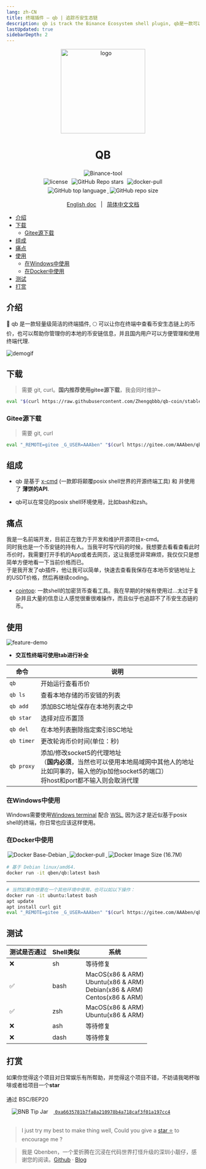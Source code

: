 ```yaml
---
lang: zh-CN
title: 终端插件 — qb | 追踪币安生态链
description: qb is track the Binance Ecosystem shell plugin, qb是一款可以追踪币安生态链价格的终端插件 | Document | Qbenben blog. Record my life | 在代码世界里打怪升级的小靓仔
lastUpdated: true
sidebarDepth: 2
---
```


<p align="center">
    <a href="#">
        <img src="https://user-images.githubusercontent.com/40693636/144716462-5f4dc978-a6af-4b54-8f27-79af05ceccf6.png" alt="logo" width="220" data-width="200" data-height="200">
    </a>
</p>

<h1 align="center">QB</h1>
<p align="center">
    <a href="https://bscscan.com/address/0xa6635781b7fa8a210978b4a718caf3f01a197cc4"><img alt="Binance-tool" style="display:inline-block;margin:0.2em;" src="https://img.shields.io/badge/Binance-tool-yellow.svg?logo=binance&style=flat"></a>
    <br/>
    <a href="https://github.com/Zhengqbbb/qb-coin/blob/main/LICENSE"><img style="display:inline-block;margin:0.2em;" alt="license" src="https://img.shields.io/badge/license-MIT-blue.svg"></a>
    <a href="https://github.com/Zhengqbbb/qb-coin"><img style="display:inline-block;margin:0.2em;" alt="GitHub Repo stars" src="https://img.shields.io/github/stars/Zhengqbbb/qb-coin?style=social"></a>
    <a href="https://hub.docker.com/repository/docker/qben/qb"><img style="display:inline-block;margin:0.2em;" alt="docker-pull" src="https://img.shields.io/docker/pulls/qben/qb?logo=docker"></a>
    <br/>
    <a href="https://github.com/Zhengqbbb/qb-coin">
    <img style="display:inline-block;margin:0.2em;" alt="GitHub top language" src="https://img.shields.io/github/languages/top/Zhengqbbb/qb-coin?logoColor=orange&style=flat-square&color=red">
    <img style="display:inline-block;margin:0.2em;" alt="GitHub repo size" src="https://img.shields.io/github/repo-size/Zhengqbbb/qb-coin?color=red">
    </a>
</p>
<p align="center">
    <a href="https://github.com/Zhengqbbb/qb-coin/blob/main/README.md">English doc</a>
    &nbsp; | &nbsp;
    <a href="https://github.com/Zhengqbbb/qb-coin/blob/main/README.zh-CN.md">简体中文文档</a>
</p>


<!-- TOC -->

- [介绍](#介绍)
- [下载](#下载)
  - [Gitee源下载](#gitee源下载)
- [组成](#组成)
- [痛点](#痛点)
- [使用](#使用)
  - [在Windows中使用](#在windows中使用)
  - [在Docker中使用](#在docker中使用)
- [测试](#测试)
- [打赏](#打赏)

<!-- /TOC -->

## 介绍
🚀 qb 是一款轻量级简洁的终端插件, 🌕 可以让你在终端中查看币安生态链上的币价，也可以帮助你管理你的本地的币安链信息，并且国内用户可以方便管理和使用终端代理.

![demogif](https://user-images.githubusercontent.com/40693636/144966772-81ab76ba-bd5d-477d-b642-7770dfa26bef.gif)

## 下载
> 需要 git, curl。**国内推荐使用gitee源下载**，我会同时维护~
```sh
eval "$(curl https://raw.githubusercontent.com/Zhengqbbb/qb-coin/stable/install.sh)"
```

### Gitee源下载
> 需要 git, curl
```sh
eval "_REMOTE=gitee _G_USER=AAAben" "$(curl https://gitee.com/AAAben/qb/raw/stable/install.sh)"
```

## 组成
- qb 是基于 [x-cmd](https://github.com/x-cmd) (一款即将颠覆posix shell世界的开源终端工具) 和 并使用了 **薄饼的API**.

- qb可以在常见的posix shell环境使用，比如bash和zsh。

## 痛点
我是一名前端开发，目前正在致力于开发和维护开源项目x-cmd。<br>
同时我也是一个币安链的持有人。当我平时写代码的时候，我想要去看看查看此时币价时，我需要打开手机的App或者去网页，这让我感觉非常麻烦，我仅仅只是想简单方便地看一下当前价格而已。
<br>
于是我开发了qb插件，他让我可以简单，快速去查看我保存在本地币安链地址上的USDT价格，然后再继续coding。

- [cointop](https://github.com/cointop-sh/cointop): 一款shell的加密货币查看工具。我在早期的时候有使用过...太过于复杂并且大量的信息让人感觉很重很难操作，而且似乎也追踪不了币安生态链的币。

## 使用
![feature-demo](https://user-images.githubusercontent.com/40693636/145143336-2c6ecb19-dc06-415c-b232-8909f4f58704.gif)

- **交互性终端可使用tab进行补全**

| 命令 | 说明 |
|---------|------|
| `qb` | 开始运行查看币价 |
| `qb ls` | 查看本地存储的币安链的列表 |
| `qb add` | 添加BSC地址保存在本地列表之中 |
| `qb star`  | 选择对应币置顶 |
| `qb del` | 在本地列表删除指定索引BSC地址 |
| `qb timer` | 更改轮询币价时间(单位：秒) |
| `qb proxy` | 添加/修改socket5的代理地址<br/>（**国内必须**，当然也可以使用本地局域网中其他人的地址<br/>比如同事的，输入他的ip加他socket5的端口）<br/>将host和port都不输入则会取消代理 |

### 在Windows中使用
Windows需要使用[Windows terminal](https://github.com/microsoft/terminal) 配合 [WSL](https://docs.microsoft.com/en-us/windows/wsl/install), 因为这才是近似基于posix shell的终端，你日常也应该这样使用。

### 在Docker中使用

<p>
<a href="https://hub.docker.com/repository/docker/qben/qb">
<img style="display:inline-block;margin:0.2em;" alt="Docker Base-Debian" src="https://img.shields.io/badge/docker%20base-Debian-blue?logo=docker">
<img style="display:inline-block;margin:0.2em;" alt="docker-pull" src="https://img.shields.io/docker/pulls/qben/qb">
<img style="display:inline-block;margin:0.2em;" alt="Docker Image Size (16.7M)" src="https://img.shields.io/docker/image-size/qben/qb">
</a>
</p>

```sh
# 基于 Debian linux/amd64.
docker run -it qben/qb:latest bash
```

---

```sh
# 当然如果你想要在一个其他环境中使用，也可以如以下操作：
docker run -it ubuntu:latest bash
apt update
apt install curl git
eval "_REMOTE=gitee _G_USER=AAAben" "$(curl https://gitee.com/AAAben/qb/raw/main/install.sh)"
```

## 测试

| 测试是否通过 | Shell类似 | 系统 |
|------------|-------|--------|
| ❌          | sh | 等待修复 |
| ✅          | bash  | MacOS(x86 & ARM) <br/> Ubuntu(x86 & ARM) <br/> Debian(x86 & ARM) <br/> Centos(x86 & ARM) |
| ✅           | zsh   | MacOS(x86 & ARM) <br/> Ubuntu(x86 & ARM) |
| ❌           | ash   | 等待修复 |
| ❌           | dash |  等待修复 |


## 打赏
如果你觉得这个项目对日常娱乐有所帮助，并觉得这个项目不错，不妨请我喝杯咖啡或者给项目一个**star**
<br>
<br>
通过 BSC/BEP20
<br>

<a href="https://bscscan.com/address/0xa6635781b7fa8a210978b4a718caf3f01a197cc4">
<img style="display:inline-block;margin:0 1em;" alt="BNB Tip Jar" src="https://img.shields.io/badge/BNB-tip-blue.svg?logo=binance&style=flat">
<code>0xa6635781b7fa8a210978b4a718caf3f01a197cc4</code>
</a>

<br>
<br>

> I just try my best to make thing well, Could you give a [star ⭐](https://github.com/Zhengqbbb/qb-coin) to encourage me ?

> 我是 Qbenben，一个爱折腾在沉浸在代码世界打怪升级的深圳小靓仔，感谢您的阅读。[Github](https://github.com/Zhengqbbb) · [Blog](https://blog.qbb.sh/)